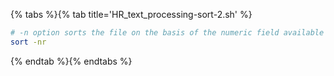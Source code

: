 {% tabs %}{% tab title='HR_text_processing-sort-2.sh' %}

```sh
# -n option sorts the file on the basis of the numeric field available
sort -nr
```

{% endtab %}{% endtabs %}
